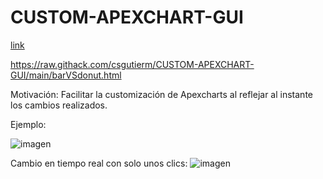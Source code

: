 # CUSTOM-APEXCHART-GUI

[link](https://raw.githack.com/csgutierm/CUSTOM-APEXCHART-GUI/main/barVSdonut.html)

https://raw.githack.com/csgutierm/CUSTOM-APEXCHART-GUI/main/barVSdonut.html

Motivación: Facilitar la customización de Apexcharts al reflejar al instante los cambios realizados.

Ejemplo:

![imagen](https://github.com/csgutierm/CUSTOM-APEXCHART-GUI/assets/90303345/6402ac45-f78d-4adc-9077-1fe992ed6c88)


Cambio en tiempo real con solo unos clics:
![imagen](https://github.com/csgutierm/CUSTOM-APEXCHART-GUI/assets/90303345/4497da85-576c-4708-a193-ebb0ca5d2711)


